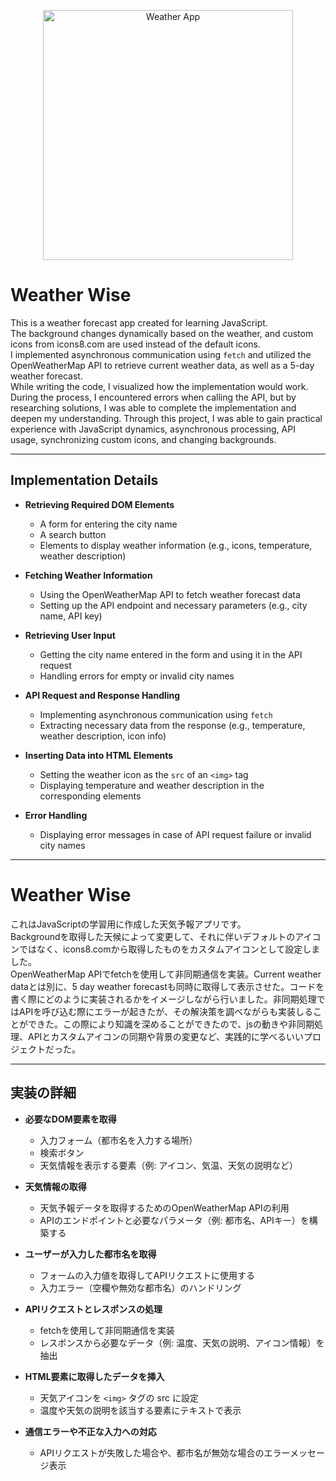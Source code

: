 <p align="center"><img src="./images/" width="400" alt="Weather App"></p>


# Weather Wise

This is a weather forecast app created for learning JavaScript.  
The background changes dynamically based on the weather, and custom icons from icons8.com are used instead of the default icons.  
I implemented asynchronous communication using `fetch` and utilized the OpenWeatherMap API to retrieve current weather data, as well as a 5-day weather forecast.  
While writing the code, I visualized how the implementation would work. During the process, I encountered errors when calling the API, but by researching solutions, I was able to complete the implementation and deepen my understanding. Through this project, I was able to gain practical experience with JavaScript dynamics, asynchronous processing, API usage, synchronizing custom icons, and changing backgrounds.

---

## Implementation Details

- **Retrieving Required DOM Elements**  
    - A form for entering the city name  
    - A search button  
    - Elements to display weather information (e.g., icons, temperature, weather description)

- **Fetching Weather Information**  
    - Using the OpenWeatherMap API to fetch weather forecast data  
    - Setting up the API endpoint and necessary parameters (e.g., city name, API key)

- **Retrieving User Input**  
    - Getting the city name entered in the form and using it in the API request  
    - Handling errors for empty or invalid city names

- **API Request and Response Handling**  
    - Implementing asynchronous communication using `fetch`  
    - Extracting necessary data from the response (e.g., temperature, weather description, icon info)

- **Inserting Data into HTML Elements**  
    - Setting the weather icon as the `src` of an `<img>` tag  
    - Displaying temperature and weather description in the corresponding elements

- **Error Handling**  
    - Displaying error messages in case of API request failure or invalid city names  

---

# Weather Wise

これはJavaScriptの学習用に作成した天気予報アプリです。  
Backgroundを取得した天候によって変更して、それに伴いデフォルトのアイコンではなく、icons8.comから取得したものをカスタムアイコンとして設定しました。  
OpenWeatherMap APIでfetchを使用して非同期通信を実装。Current weather dataとは別に、5 day weather forecastも同時に取得して表示させた。コードを書く際にどのように実装されるかをイメージしながら行いました。非同期処理ではAPIを呼び込む際にエラーが起きたが、その解決策を調べながらも実装しることができた。この際により知識を深めることができたので、jsの動きや非同期処理、APIとカスタムアイコンの同期や背景の変更など、実践的に学べるいいプロジェクトだった。

---

## 実装の詳細

- **必要なDOM要素を取得**  
    - 入力フォーム（都市名を入力する場所）  
    - 検索ボタン  
    - 天気情報を表示する要素（例: アイコン、気温、天気の説明など）

- **天気情報の取得**  
    - 天気予報データを取得するためのOpenWeatherMap APIの利用  
    - APIのエンドポイントと必要なパラメータ（例: 都市名、APIキー）を構築する

- **ユーザーが入力した都市名を取得**  
    - フォームの入力値を取得してAPIリクエストに使用する  
    - 入力エラー（空欄や無効な都市名）のハンドリング

- **APIリクエストとレスポンスの処理**  
    - fetchを使用して非同期通信を実装  
    - レスポンスから必要なデータ（例: 温度、天気の説明、アイコン情報）を抽出

- **HTML要素に取得したデータを挿入**  
    - 天気アイコンを `<img>` タグの src に設定  
    - 温度や天気の説明を該当する要素にテキストで表示

- **通信エラーや不正な入力への対応**  
    - APIリクエストが失敗した場合や、都市名が無効な場合のエラーメッセージ表示
